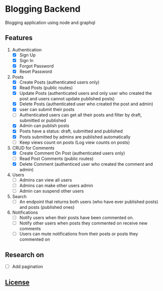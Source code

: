 # Blogging Backend

Blogging application using node and graphql

## Features

1. Authentication
   - [x] Sign Up
   - [x] Sign In
   - [x] Forgot Password
   - [x] Reset Password
2. Posts
   - [x] Create Posts (authenticated users only)
   - [x] Read Posts (public routes)
   - [x] Update Posts (authenticated users and only user who created the post and users cannot update published posts)
   - [x] Delete Posts (authenticated user who created the post and admin)
   - [x] user can submit their posts
   - [ ] Authenticated users can get all their posts and filter by draft, submitted or published
   - [x] Admin can publish posts
   - [x] Posts have a status: draft, submitted and published
   - [x] Posts submitted by admins are published automatically
   - [ ] Keep views count on posts (Log view counts on posts)
3. CRUD for Comments
   - [x] Create Comment On Post (authenticated users only)
   - [ ] Read Post Comments (public routes)
   - [x] Delete Comment (authenticed user who created the comment and admin)
4. Users
   - [ ] Admins can view all users
   - [ ] Admins can make other users admin
   - [ ] Admin can suspend other users
5. Search
   - [ ] An endpoint that returns both users (who have ever published posts) and posts (published ones)
6. Notifications
   - [ ] Notify users when their posts have been commented on.
   - [ ] Notify other users when posts they commented on receive new comments
   - [ ] Users can mute notifications from their posts or posts they commented on

## Research on

- [ ] Add pagination

## [License](LICENSE.md)
